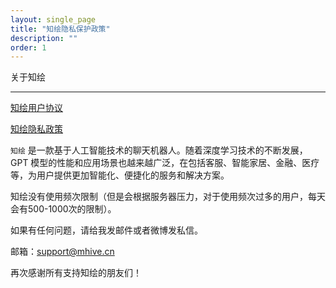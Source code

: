 ```yaml
---
layout: single_page
title: "知绘隐私保护政策"
description: ""
order: 1
---
```


关于知绘

---

[知绘用户协议](terms-of-service)

[知绘隐私政策](privacy-policy)

`知绘` 是一款基于人工智能技术的聊天机器人。随着深度学习技术的不断发展，GPT 模型的性能和应用场景也越来越广泛，在包括客服、智能家居、金融、医疗等，为用户提供更加智能化、便捷化的服务和解决方案。 

知绘没有使用频次限制（但是会根据服务器压力，对于使用频次过多的用户，每天会有500-1000次的限制）。

如果有任何问题，请给我发邮件或者微博发私信。

邮箱：[support@mhive.cn](mailto:support@mhive.cn)

再次感谢所有支持知绘的朋友们！